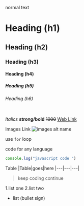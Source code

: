 normal text 
# Heading (h1)
## Heading (h2)
### Heading (h3)
#### Heading (h4)
##### Heading (h5)
###### Heading (h6)
```only 5 Heading (comment)
```
_Italics_
**strong/bold**
~~1000~~
[Web Link](https://google.com "Google")

Images Link
![images alt name](https://learncodeonline.in/mascot.png)

use `for` loop

code for any language 
``` javascript
console.log("javascript code ")
```

Table 
|Table|goes|here
|---|---|---|
>keep coding continue 

1.list one 
2.list two
- list (bullet sign)